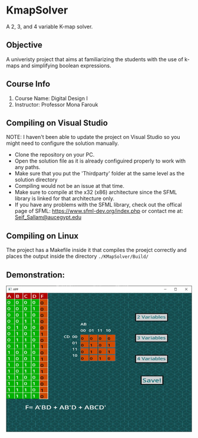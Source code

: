 # KmapSolver
A 2, 3, and 4 variable K-map solver.

## Objective
A univeristy project that aims at familiarizing the students with the use of k-maps and simplifying boolean expressions. 

## Course Info
1. Course Name: Digital Design I
2. Instructor: Professor Mona Farouk 

## Compiling on Visual Studio
NOTE: I haven't been able to update the project on Visual Studio so you might need to configure the solution manually.

* Clone the repository on your PC.
* Open the solution file as it is already configuired properly to work with any paths.
* Make sure that you put the 'Thirdparty' folder at the same level as the solution directory
* Compiling would not be an issue at that time.
* Make sure to compile at the x32 (x86) architecture since the SFML library is linked for that architecture only.
* If you have any problems with the SFML library, check out the offical page of SFML: https://www.sfml-dev.org/index.php or contact me at: Seif_Sallam@aucegypt.edu


## Compiling on Linux

The project has a Makefile inside it that compiles the proejct correctly and places the output inside the directory `./KMapSolver/Build/`

## Demonstration:
<img src=./Demo.jpg>